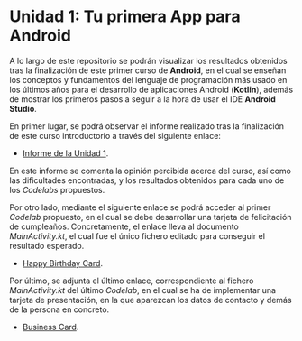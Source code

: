 # Unidad 1: Tu primera App para Android

A lo largo de este repositorio se podrán visualizar los resultados obtenidos tras la finalización de este primer curso de **Android**, en el cual se enseñan los conceptos y fundamentos del lenguaje de programación más usado en los últimos años para el desarrollo de aplicaciones Android (**Kotlin**), además de mostrar los primeros pasos a seguir a la hora de usar el IDE **Android Studio**.

En primer lugar, se podrá observar el informe realizado tras la finalización de este curso introductorio a través del siguiente enlace:

- [Informe de la Unidad 1](Informe%20Unidad%201.pdf).

En este informe se comenta la opinión percibida acerca del curso, así como las dificultades encontradas, y los resultados obtenidos para cada uno de los *Codelabs* propuestos.

Por otro lado, mediante el siguiente enlace se podrá acceder al primer *Codelab* propuesto, en el cual se debe desarrollar una tarjeta de felicitación de cumpleaños. Concretamente, el enlace lleva al documento *MainActivity.kt*, el cual fue el único fichero editado para conseguir el resultado esperado.

- [Happy Birthday Card](Birthday%20Card/app/src/main/java/com/example/happybirthday/MainActivity.kt).

Por último, se adjunta el último enlace, correspondiente al fichero *MainActivity.kt* del último *Codelab*, en el cual se ha de implementar una tarjeta de presentación, en la que aparezcan los datos de contacto y demás de la persona en concreto.

- [Business Card](Business%20Card/app/src/main/java/com/example/presentationcard/MainActivity.kt).

